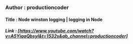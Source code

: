 ### Author : productioncoder

#### Title : Node winston logging | logging in Node

##### Link : [https://www.youtube.com/watch?v=A5YiqaQbsyI&t=1532s&ab_channel=productioncoder]
